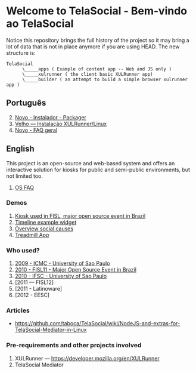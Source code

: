 # Welcome to TelaSocial - Bem-vindo ao TelaSocial 

Notice this repository brings the full history of the project so it may bring a lot of data that is not in place anymore if you are using HEAD. The new structure is: 

    TelaSocial 
          \_____apps ( Example of content app -- Web and JS only ) 
          \_____xulrunner ( the client basic XULRunner app) 
          \_____builder ( an attempt to build a simple browser xulrunner app ) 
 
## Português 

2. [Novo - Instalador - Packager](https://github.com/taboca/TelaSocial/wiki/Packager-linux-pt-br)
1. [Velho — Instalação XULRunner/Linux](https://github.com/taboca/TelaSocial/wiki/pt-BR---Instala%C3%A7%C3%A3o-Linux)
3. [Novo - FAQ geral](https://github.com/taboca/TelaSocial/wiki/FAQ-pt-BR) 
         
## English 

This project is an open-source and web-based system and offers an interactive solution for kiosks for public and semi-public environments, but not limited too. 
 
1. [OS FAQ](https://github.com/taboca/TelaSocial/wiki/FAQ---Operating-System-Support)

### Demos

1. [Kiosk used in FISL, major open source event in Brazil](http://www.youtube.com/watch?v=nkgHOrMkcWU)
2. [Timeline example widget](http://www.youtube.com/watch?v=ykGudjEmgPM&feature=related) 
3. [Overview social causes](http://www.youtube.com/watch?v=Qz70ecXaZ3c&feature=related) 
4. [Treadmill App](http://www.youtube.com/watch?v=Dz2evO9JFGc&feature=related) 

### Who used? 

1. [2009 - ICMC - University of Sao Paulo](http://www.youtube.com/watch?v=75l0HdY0Z4c)
2. [2010 - FISL11 - Major Open Source Event in Brazil](http://www.youtube.com/watch?v=OFtNdmc2ThE) 
2. [2010 - IFSC - University of Sao Paulo](http://www.youtube.com/watch?v=1761dOyI3CE&feature=player_embedded) 
3. [2011 — FISL12] 
4. [2011 - Latinoware] 
5. [2012 - EESC] 

### Articles

* https://github.com/taboca/TelaSocial/wiki/NodeJS-and-extras-for-TelaSocial-Mediator-in-Linux

### Pre-requirements and other projects involved

1. XULRunner — https://developer.mozilla.org/en/XULRunner
1. TelaSocial Mediator 
